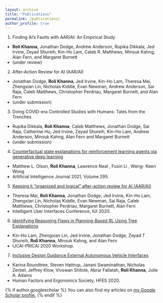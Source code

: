 ```yaml
---
layout: archive
title: "Publications"
permalink: /publications/
author_profile: true
---
```


1. Finding AI’s Faults with AAR/AI: An Empirical Study
  * **Roli Khanna**, Jonathan Dodge, Andrew Anderson, Rupika Dikkala, Jed Irvine, Zeyad Shureih, Kin-Ho Lam, Caleb R. Matthews, Minsuk Kahng, Alan Fern, and Margaret Burnett
  * (under review)

2. After-Action Review for AI (AAR/AI)
  * Jonathan Dodge, **Roli Khanna**, Jed Irvine, Kin-Ho Lam, Theresa Mai, Zhengxian Lin, Nicholas Kiddle, Evan Newman, Andrew Anderson, Sai Raja, Caleb Matthews, Christopher Perdriau, Margaret Burnett, and Alan Fern
  * (under submission)

3. Doing COVID-era Controlled Studies with Humans: Tales from the Trenches
  * Rupika Dikkala, **Roli Khanna**, Caleb Matthews, Jonathan Dodge, Sai Raja, Catherine Hu, Jed Irvine, Zeyad Shureih, Kin-Ho Lam, Andrew Anderson, Minsuk Kahng, Alan Fern and Margaret Burnett
  * (under submission)

4. [Counterfactual state explanations for reinforcement learning agents via generative deep learning](https://www.sciencedirect.com/science/article/abs/pii/S0004370221000060)
  * Matthew L. Olson, **Roli Khanna**, Lawrence Neal , Fuxin Li , Weng- Keen Wong
  * Artificial Intelligence Journal 2021, Volume 295.

5. [Keeping it “organized and logical” after-action review for AI (AAR/AI)](https://dl.acm.org/doi/abs/10.1145/3377325.3377525)
  * Theresa Mai, **Roli Khanna**, Jonathan Dodge, Jed Irvine, Kin-Ho Lam, Zhengxian Lin, Nicholas Kiddle, Evan Newman, Sai Raja, Caleb Matthews, Christopher Perdriau, Margaret Burnett, Alan Fern
  * Intelligent User Interfaces Conference, IUI 2020.

6. [Identifying Reasoning Flaws in Planning-Based RL Using Tree Explanations](https://drive.google.com/file/d/1SDDHJz7liz17hI3He0kQzp6ECjfg-X93/view?usp=sharing)
  * Kin-Ho Lam, Zhengxian Lin, Jed Irvine, Jonathan Dodge, Zeyad T Shureih, **Roli Khanna**, Minsuk Kahng, and Alan Fern
  * IJCAI-PRICAI 2020 Workshop.

7. [Inclusive Design Guidance External Autonomous Vehicle Interfaces](https://journals.sagepub.com/doi/abs/10.1177/1071181320641253?casa_token=Oqzr-aPI0BYAAAAA:surrFpIqimTmHWmw58BaD-g7TC6yLSf3L8g3lLODbjRyWEXV9RF3cvLJpwMSSe6epC7mHR9Wkv7SFpk)
  * Karina Roundtree, Steven Hattrup, Janani Swaminathan, Nicholas Zerbel, Jeffrey Klow, Vivswan Shitole, Abrar Fallatah, **Roli Khanna**, Julie A. Adams
  * Human Factors and Ergonomics Society, HFES 2020.


{% if author.googlescholar %}
  You can also find my articles on <u><a href="{{author.googlescholar}}">my Google Scholar profile</a>.</u>
{% endif %}
